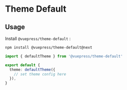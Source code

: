 # Theme Default

## Usage

<NpmBadge package="@vuepress/theme-default" />

Install `@vuepress/theme-default` :

```bash
npm install @vuepress/theme-default@next
```

```ts
import { defaultTheme } from '@vuepress/theme-default'

export default {
  theme: defaultTheme({
    // set theme config here
  }),
}
```
